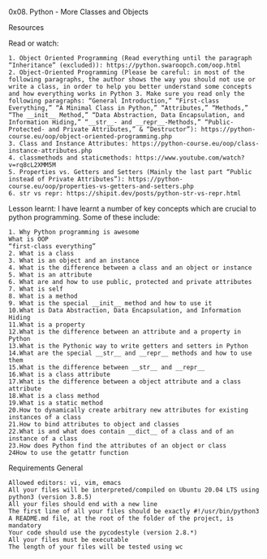 0x08. Python - More Classes and Objects

Resources

Read or watch:

    1. Object Oriented Programming (Read everything until the paragraph “Inheritance” (excluded)): https://python.swaroopch.com/oop.html 
    2. Object-Oriented Programming (Please be careful: in most of the following paragraphs, the author shows the way you should not use or write a class, in order to help you better understand some concepts and how everything works in Python 3. Make sure you read only the following paragraphs: “General Introduction,” “First-class Everything,” “A Minimal Class in Python,” “Attributes,” “Methods,” “The __init__ Method,” “Data Abstraction, Data Encapsulation, and Information Hiding,” “__str__- and __repr__-Methods,” “Public- Protected- and Private Attributes,” & “Destructor”): https://python-course.eu/oop/object-oriented-programming.php
    3. Class and Instance Attributes: https://python-course.eu/oop/class-instance-attributes.php
    4. classmethods and staticmethods: https://www.youtube.com/watch?v=rq8cL2XMM5M
    5. Properties vs. Getters and Setters (Mainly the last part “Public instead of Private Attributes”): https://python-course.eu/oop/properties-vs-getters-and-setters.php
    6. str vs repr: https://shipit.dev/posts/python-str-vs-repr.html



Lesson learnt:
I have learnt a number of key concepts which are crucial to python programming. Some of these include:

    1. Why Python programming is awesome
    What is OOP
    “first-class everything”
    2. What is a class
    3. What is an object and an instance
    4. What is the difference between a class and an object or instance
    5. What is an attribute
    6. What are and how to use public, protected and private attributes
    7. What is self
    8. What is a method
    9. What is the special __init__ method and how to use it
    10.What is Data Abstraction, Data Encapsulation, and Information Hiding
    11.What is a property
    12.What is the difference between an attribute and a property in Python
    13.What is the Pythonic way to write getters and setters in Python
    14.What are the special __str__ and __repr__ methods and how to use them
    15.What is the difference between __str__ and __repr__
    16.What is a class attribute
    17.What is the difference between a object attribute and a class attribute
    18.What is a class method
    19.What is a static method
    20.How to dynamically create arbitrary new attributes for existing instances of a class
    21.How to bind attributes to object and classes
    22.What is and what does contain __dict__ of a class and of an instance of a class
    23.How does Python find the attributes of an object or class
    24How to use the getattr function



Requirements
General

    Allowed editors: vi, vim, emacs
    All your files will be interpreted/compiled on Ubuntu 20.04 LTS using python3 (version 3.8.5)
    All your files should end with a new line
    The first line of all your files should be exactly #!/usr/bin/python3
    A README.md file, at the root of the folder of the project, is mandatory
    Your code should use the pycodestyle (version 2.8.*)
    All your files must be executable
    The length of your files will be tested using wc



